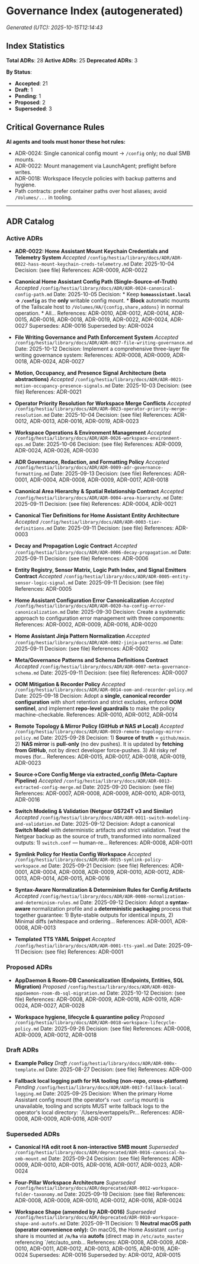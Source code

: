 # Governance Index (autogenerated)

_Generated (UTC): 2025-10-15T12:14:43_

## Index Statistics
**Total ADRs**: 28
**Active ADRs**: 25
**Deprecated ADRs**: 3

**By Status**:
- **Accepted**: 21
- **Draft**: 1
- **Pending**: 1
- **Proposed**: 2
- **Superseded**: 3

## Critical Governance Rules

**AI agents and tools must honor these hot rules:**

- ADR-0024: Single canonical config mount → `/config` only; no dual SMB mounts.
- ADR-0022: Mount management via LaunchAgent; preflight before writes.
- ADR-0018: Workspace lifecycle policies with backup patterns and hygiene.
- Path contracts: prefer container paths over host aliases; avoid `/Volumes/...` in tooling.

---

## ADR Catalog

### Active ADRs

- **ADR-0022: Home Assistant Mount Keychain Credentials and Telemetry System** _Accepted_
  `/config/hestia/library/docs/ADR/ADR-0022-hass-mount-keychain-creds-telemetry.md`
  Date: 2025-10-04
  Decision: (see file)
  References: ADR-0009, ADR-0022

- **Canonical Home Assistant Config Path (Single-Source-of-Truth)** _Accepted_
  `/config/hestia/library/docs/ADR/ADR-0024-canonical-config-path.md`
  Date: 2025-10-05
  Decision: * Keep **`homeassistant.local` → `/config`** as the **only** writable config mount. * **Block** automatic mounts of the Tailscale host to `/Volumes/HA/{config,share,addons}` in normal operation. * All...
  References: ADR-0010, ADR-0012, ADR-0014, ADR-0015, ADR-0016, ADR-0018, ADR-0019, ADR-0022, ADR-0024, ADR-0027
  Supersedes: ADR-0016
  Superseded by: ADR-0024

- **File Writing Governance and Path Enforcement System** _Accepted_
  `/config/hestia/library/docs/ADR/ADR-0027-file-writing-governance.md`
  Date: 2025-10-12
  Decision: Implement a comprehensive three-layer file writing governance system:
  References: ADR-0008, ADR-0009, ADR-0018, ADR-0024, ADR-0027

- **Motion, Occupancy, and Presence Signal Architecture (beta abstractions)** _Accepted_
  `/config/hestia/library/docs/ADR/ADR-0021-motion-occupancy-presence-signals.md`
  Date: 2025-10-03
  Decision: (see file)
  References: ADR-0021

- **Operator Priority Resolution for Workspace Merge Conflicts** _Accepted_
  `/config/hestia/library/docs/ADR/ADR-0023-operator-priority-merge-resolution.md`
  Date: 2025-10-04
  Decision: (see file)
  References: ADR-0012, ADR-0013, ADR-0016, ADR-0019, ADR-0023

- **Workspace Operations & Environment Management** _Accepted_
  `/config/hestia/library/docs/ADR/ADR-0026-workspace-environment-ops.md`
  Date: 2025-10-06
  Decision: (see file)
  References: ADR-0009, ADR-0024, ADR-0026, ADR-0030

- **ADR Governance, Redaction, and Formatting Policy** _Accepted_
  `/config/hestia/library/docs/ADR/ADR-0009-adr-governance-formatting.md`
  Date: 2025-09-13
  Decision: (see file)
  References: ADR-0001, ADR-0004, ADR-0008, ADR-0009, ADR-0017, ADR-0018

- **Canonical Area Hierarchy & Spatial Relationship Contract** _Accepted_
  `/config/hestia/library/docs/ADR/ADR-0004-area-hierarchy.md`
  Date: 2025-09-11
  Decision: (see file)
  References: ADR-0004, ADR-0021

- **Canonical Tier Definitions for Home Assistant Entity Architecture** _Accepted_
  `/config/hestia/library/docs/ADR/ADR-0003-tier-definitions.md`
  Date: 2025-09-11
  Decision: (see file)
  References: ADR-0003

- **Decay and Propagation Logic Contract** _Accepted_
  `/config/hestia/library/docs/ADR/ADR-0006-decay-propagation.md`
  Date: 2025-09-11
  Decision: (see file)
  References: ADR-0006

- **Entity Registry, Sensor Matrix, Logic Path Index, and Signal Emitters Contract** _Accepted_
  `/config/hestia/library/docs/ADR/ADR-0005-entity-sensor-logic-signal.md`
  Date: 2025-09-11
  Decision: (see file)
  References: ADR-0005

- **Home Assistant Configuration Error Canonicalization** _Accepted_
  `/config/hestia/library/docs/ADR/ADR-0020-ha-config-error-canonicalization.md`
  Date: 2025-09-30
  Decision: Create a systematic approach to configuration error management with three components:
  References: ADR-0002, ADR-0009, ADR-0016, ADR-0020

- **Home Assistant Jinja Pattern Normalization** _Accepted_
  `/config/hestia/library/docs/ADR/ADR-0002-jinja-patterns.md`
  Date: 2025-09-11
  Decision: (see file)
  References: ADR-0002

- **Meta/Governance Patterns and Schema Definitions Contract** _Accepted_
  `/config/hestia/library/docs/ADR/ADR-0007-meta-governance-schema.md`
  Date: 2025-09-11
  Decision: (see file)
  References: ADR-0007

- **OOM Mitigation & Recorder Policy** _Accepted_
  `/config/hestia/library/docs/ADR/ADR-0014-oom-and-recorder-policy.md`
  Date: 2025-09-18
  Decision: Adopt a **single, canonical recorder configuration** with short retention and strict excludes, enforce **OOM sentinel**, and implement **repo-level guardrails** to make the policy machine-checkable.
  References: ADR-0010, ADR-0012, ADR-0014

- **Remote Topology & Mirror Policy (GitHub ⇄ NAS ⇄ Local)** _Accepted_
  `/config/hestia/library/docs/ADR/ADR-0019-remote-topology-mirror-policy.md`
  Date: 2025-09-28
  Decision: 1) **Source of truth** = `github/main`. 2) **NAS mirror** is **pull-only** (no dev pushes). It is updated by **fetching from GitHub**, not by direct developer force-pushes. 3) All risky ref moves (for...
  References: ADR-0015, ADR-0017, ADR-0018, ADR-0019, ADR-0023

- **Source→Core Config Merge via extracted_config (Meta-Capture Pipeline)** _Accepted_
  `/config/hestia/library/docs/ADR/ADR-0013-extracted-config-merge.md`
  Date: 2025-09-20
  Decision: (see file)
  References: ADR-0007, ADR-0008, ADR-0009, ADR-0010, ADR-0013, ADR-0016

- **Switch Modeling & Validation (Netgear GS724T v3 and Similar)** _Accepted_
  `/config/hestia/library/docs/ADR/ADR-0011-switch-modeling-and-validation.md`
  Date: 2025-09-12
  Decision: Adopt a canonical **Switch Model** with deterministic artifacts and strict validation. Treat the Netgear backup as the source of truth, transformed into normalized outputs: 1) `switch.conf` — human-re...
  References: ADR-0008, ADR-0011

- **Symlink Policy for Hestia Config Workspace** _Accepted_
  `/config/hestia/library/docs/ADR/ADR-0015-symlink-policy-workspace.md`
  Date: 2025-09-21
  Decision: (see file)
  References: ADR-0001, ADR-0004, ADR-0008, ADR-0009, ADR-0010, ADR-0012, ADR-0013, ADR-0014, ADR-0015, ADR-0016

- **Syntax-Aware Normalization & Determinism Rules for Config Artifacts** _Accepted_
  `/config/hestia/library/docs/ADR/ADR-0008-normalization-and-determinism-rules.md`
  Date: 2025-09-12
  Decision: Adopt a **syntax-aware** normalization profile and a **deterministic packaging** process that together guarantee: 1) Byte-stable outputs for identical inputs, 2) Minimal diffs (whitespace and ordering...
  References: ADR-0001, ADR-0008, ADR-0013

- **Templated TTS YAML Snippet** _Accepted_
  `/config/hestia/library/docs/ADR/ADR-0001-tts-yaml.md`
  Date: 2025-09-11
  Decision: (see file)
  References: ADR-0001

### Proposed ADRs

- **AppDaemon & Room-DB Canonicalization (Endpoints, Entities, SQL Migration)** _Proposed_
  `/config/hestia/library/docs/ADR/ADR-0028-appdaemon-room-db-sql-migration.md`
  Date: 2025-10-12
  Decision: (see file)
  References: ADR-0008, ADR-0009, ADR-0018, ADR-0019, ADR-0024, ADR-0027, ADR-0028

- **Workspace hygiene, lifecycle & quarantine policy** _Proposed_
  `/config/hestia/library/docs/ADR/ADR-0018-workspace-lifecycle-policy.md`
  Date: 2025-09-26
  Decision: (see file)
  References: ADR-0008, ADR-0009, ADR-0012, ADR-0018

### Draft ADRs

- **Example Policy** _Draft_
  `/config/hestia/library/docs/ADR/ADR-000x-template.md`
  Date: 2025-08-27
  Decision: (see file)
  References: ADR-000

- **Fallback local logging path for HA tooling (non-repo, cross-platform)** _Pending_
  `/config/hestia/library/docs/ADR/ADR-0017-fallback-local-logging.md`
  Date: 2025-09-25
  Decision: When the primary Home Assistant config mount (the operator's `root config` mount) is unavailable, tooling and scripts MUST write fallback logs to the operator's local directory: `/Users/evertappels/Pr...
  References: ADR-0008, ADR-0009, ADR-0016, ADR-0017

### Superseded ADRs

- **Canonical HA edit root & non-interactive SMB mount** _Superseded_
  `/config/hestia/library/docs/ADR/deprecated/ADR-0016-canonical-ha-smb-mount.md`
  Date: 2025-09-24
  Decision: (see file)
  References: ADR-0009, ADR-0010, ADR-0015, ADR-0016, ADR-0017, ADR-0023, ADR-0024

- **Four-Pillar Workspace Architecture** _Superseded_
  `/config/hestia/library/docs/ADR/deprecated/ADR-0012-workspace-folder-taxonomy.md`
  Date: 2025-09-19
  Decision: (see file)
  References: ADR-0008, ADR-0009, ADR-0010, ADR-0012, ADR-0016, ADR-0024

- **Workspace Shape (amended by ADR-0016)** _Superseded_
  `/config/hestia/library/docs/ADR/deprecated/ADR-0010-workspace-shape-and-autofs.md`
  Date: 2025-09-11
  Decision: 1) **Neutral macOS path (operator convenience only):** On macOS, the Home Assistant `config` share is mounted at **`/n/ha`** via **autofs** (direct map in `/etc/auto_master` referencing `/etc/auto_smb...
  References: ADR-0008, ADR-0009, ADR-0010, ADR-0011, ADR-0012, ADR-0013, ADR-0015, ADR-0016, ADR-0024
  Supersedes: ADR-0016
  Superseded by: ADR-0012, ADR-0015
